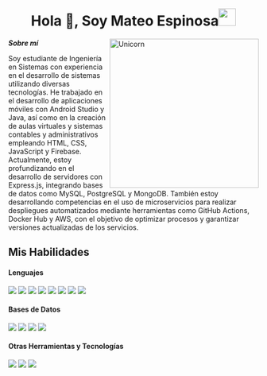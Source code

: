 <h1 align="center"><b>Hola 👋, Soy Mateo Espinosa</b><img src="https://media.giphy.com/media/hvRJCLFzcasrR4ia7z/giphy.gif" width="35"></h1>  
<!--  -->
<img align="right" width=300px alt="Unicorn" src="https://c.tenor.com/GN73MKBawZYAAAAi/busy-cute.gif" />  

***Sobre mí***  

Soy estudiante de Ingeniería en Sistemas con experiencia en el desarrollo de sistemas utilizando diversas tecnologías. He trabajado en el desarrollo de aplicaciones móviles con Android Studio y Java, así como en la creación de aulas virtuales y sistemas contables y administrativos empleando HTML, CSS, JavaScript y Firebase. Actualmente, estoy profundizando en el desarrollo de servidores con Express.js, integrando bases de datos como MySQL, PostgreSQL y MongoDB. También estoy desarrollando competencias en el uso de microservicios para realizar despliegues automatizados mediante herramientas como GitHub Actions, Docker Hub y AWS, con el objetivo de optimizar procesos y garantizar versiones actualizadas de los servicios.


## Mis Habilidades  

<h4> Lenguajes </h4>  
<span>  
  <img src="https://img.shields.io/badge/HTML5-E34F26?style=for-the-badge&logo=html5&logoColor=white">  
  <img src="https://img.shields.io/badge/CSS3-1572B6?style=for-the-badge&logo=css3&logoColor=white">  
  <img src="https://img.shields.io/badge/JavaScript-F7DF1E?style=for-the-badge&logo=javascript&logoColor=black">  
  <img src="https://img.shields.io/badge/java-%23ED8B00.svg?style=for-the-badge&logo=openjdk&logoColor=white">  
  <img src="https://img.shields.io/badge/Python-3670A0?style=for-the-badge&logo=python&logoColor=ffdd54">  
  <img src="https://img.shields.io/badge/node.js-6DA55F?style=for-the-badge&logo=node.js&logoColor=white">  
  <img src="https://img.shields.io/badge/express.js-%23404d59.svg?style=for-the-badge&logo=express&logoColor=%2361DAFB">  
  <img src="https://img.shields.io/badge/android%20studio-346ac1?style=for-the-badge&logo=android%20studio&logoColor=white">  

</span>  

<h4> Bases de Datos </h4>
<span>
  <img src="https://img.shields.io/badge/MySQL-4479A1?style=for-the-badge&logo=mysql&logoColor=white">
  <img src="https://img.shields.io/badge/MongoDB-%2347A248.svg?style=for-the-badge&logo=mongodb&logoColor=white">
  <img src="https://img.shields.io/badge/firebase-a08021?style=for-the-badge&logo=firebase&logoColor=ffcd34">
  <img src="https://img.shields.io/badge/postgres-%23316192.svg?style=for-the-badge&logo=postgresql&logoColor=white">
</span>
<p>

<h4> Otras Herramientas y Tecnologías </h4>  
<span>  
  <img src="https://img.shields.io/badge/github%20actions-%232671E5.svg?style=for-the-badge&logo=githubactions&logoColor=white">  
  <img src="https://img.shields.io/badge/Docker-%230db7ed.svg?style=for-the-badge&logo=docker&logoColor=white">  
  <img src="https://img.shields.io/badge/AWS-%23FF9900.svg?style=for-the-badge&logo=amazon-aws&logoColor=white">  
</span>  
